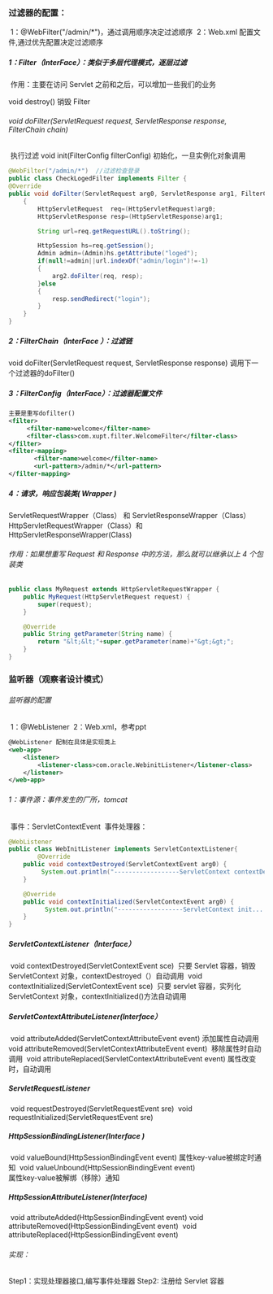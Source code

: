 ###  过滤器的配置：

​	1：@WebFilter("/admin/*")，通过调用顺序决定过滤顺序
​	2：Web.xml 配置文件,通过优先配置决定过滤顺序

##### 1：Filter（InterFace）：类似于多层代理模式，逐层过滤

​	作用：主要在访问 Servlet 之前和之后，可以增加一些我们的业务

void	destroy() 
    		销毁 Filter

######  void doFilter(ServletRequest request, ServletResponse response, FilterChain chain) 

​          	执行过滤
 void init(FilterConfig filterConfig) 
​        	初始化，一旦实例化对象调用

```java
@WebFilter("/admin/*")  //过滤检查登录
public class CheckLogedFilter implements Filter {
@Override
public void doFilter(ServletRequest arg0, ServletResponse arg1, FilterChain arg2)  throws IOException, ServletException 
    {
        HttpServletRequest  req=(HttpServletRequest)arg0;
        HttpServletResponse resp=(HttpServletResponse)arg1;

        String url=req.getRequestURL().toString();

        HttpSession hs=req.getSession();
        Admin admin=(Admin)hs.getAttribute("loged");
        if(null!=admin||url.indexOf("admin/login")!=-1)
        {
            arg2.doFilter(req, resp);
        }else
        {
            resp.sendRedirect("login");
        }
    }
}
```



##### 2：FilterChain（InterFace ）：过滤链

void	doFilter(ServletRequest request, ServletResponse response) 
	调用下一个过滤器的doFilter()

##### 3：FilterConfig（InterFace）：过滤器配置文件

```xml
主要是重写dofilter()
<filter>
     <filter-name>welcome</filter-name>
     <filter-class>com.xupt.filter.WelcomeFilter</filter-class>
</filter>
<filter-mapping>
       <filter-name>welcome</filter-name>
       <url-pattern>/admin/*</url-pattern>
</filter-mapping>
```



##### 4：请求，响应包装类( Wrapper )

ServletRequestWrapper（Class） 和 ServletResponseWrapper（Class）
HttpServletRequestWrapper（Class）和 HttpServletResponseWrapper(Class)

######  作用：如果想重写 Request 和 Response 中的方法，那么就可以继承以上 4 个包装类

```java
public class MyRequest extends HttpServletRequestWrapper {
	public MyRequest(HttpServletRequest request) {
		super(request);
	}

	@Override
	public String getParameter(String name) {
		return "&lt;&lt;"+super.getParameter(name)+"&gt;&gt;";
	}
}
```



### 监听器（观察者设计模式）

######   监听器的配置

​	1：@WebListener 
​	2：Web.xml，参考ppt

```xml
@WebListener 配制在具体是实现类上
<web-app>
	<listener>
		<listener-class>com.oracle.WebinitListener</listener-class>
	</listener>
</web-app>
```

###### 1：事件源：事件发生的厂所，tomcat

​	事件：ServletContextEvent
​	事件处理器：

```java
@WebListener 
public class WebInitListener implements ServletContextListener{
    	@Override
	public void contextDestroyed(ServletContextEvent arg0) {
		 System.out.println("------------------ServletContext contextDestroyed....."+arg0);
	}

	@Override
	public void contextInitialized(ServletContextEvent arg0) {
		  System.out.println("------------------ServletContext init....."+arg0);
	}
}
```



##### ServletContextListener（Interface）

​		void	contextDestroyed(ServletContextEvent sce) 
​			只要 Servlet 容器，销毁 ServletContext 对象，contextDestroyed（）自动调用
​    		void	contextInitialized(ServletContextEvent sce)
​			只要 servlet 容器，实列化 ServletContext 对象，contextInitialized()方法自动调用 

##### ServletContextAttributeListener(Interface）

​		void	attributeAdded(ServletContextAttributeEvent event) 
​          		添加属性自动调用
 		void	attributeRemoved(ServletContextAttributeEvent event) 
​         		移除属性时自动调用
​		void attributeReplaced(ServletContextAttributeEvent event)
​			属性改变时，自动调用

##### ServletRequestListener

​	 void	requestDestroyed(ServletRequestEvent sre) 
​	 void	requestInitialized(ServletRequestEvent sre) 

##### HttpSessionBindingListener(Interface )

​	void	valueBound(HttpSessionBindingEvent event) 
​     		属性key-value被绑定时通知
​	void	valueUnbound(HttpSessionBindingEvent event) 	
​		属性key-value被解绑（移除）通知

##### HttpSessionAttributeListener(Interface)

​	void	attributeAdded(HttpSessionBindingEvent event) 
  		void	attributeRemoved(HttpSessionBindingEvent event) 
​	void	attributeReplaced(HttpSessionBindingEvent event) 

###### 实现：	

Step1：实现处理器接口,编写事件处理器
Step2: 注册给 Servlet 容器


​         







